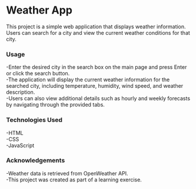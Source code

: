# Weather App
This project is a simple web application that displays weather information. Users can search for a city and view the current weather conditions for that city.

### Usage
-Enter the desired city in the search box on the main page and press Enter or click the search button.<br/>
-The application will display the current weather information for the searched city, including temperature, humidity, wind speed, and weather description.<br/>
-Users can also view additional details such as hourly and weekly forecasts by navigating through the provided tabs.

### Technologies Used
-HTML<br/>
-CSS<br/>
-JavaScript
### Acknowledgements
-Weather data is retrieved from OpenWeather API.<br/>
-This project was created as part of a learning exercise.
